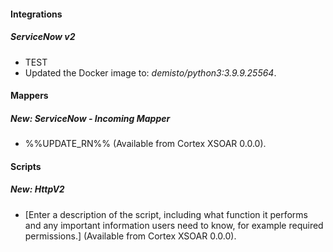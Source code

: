 
#### Integrations
##### ServiceNow v2
- TEST
- Updated the Docker image to: *demisto/python3:3.9.9.25564*.

#### Mappers
##### New: ServiceNow - Incoming Mapper
- %%UPDATE_RN%% (Available from Cortex XSOAR 0.0.0).

#### Scripts
##### New: HttpV2
- [Enter a description of the script, including what function it performs and any important information users need to know, for example required permissions.] (Available from Cortex XSOAR 0.0.0).
